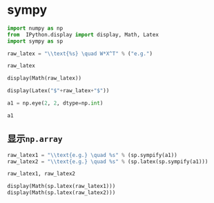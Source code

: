 # sympy

```python
import numpy as np
from  IPython.display import display, Math, Latex
import sympy as sp
```

```python
raw_latex = "\\text{%s} \quad W*X^T" % ("e.g.")

raw_latex
```

```python
display(Math(raw_latex))
```

```python
display(Latex("$"+raw_latex+"$"))
```

```python
a1 = np.eye(2, 2, dtype=np.int)

a1
```

## 显示`np.array`

```python
raw_latex1 = "\\text{e.g.} \quad %s" % (sp.sympify(a1))
raw_latex2 = "\\text{e.g.} \quad %s" % (sp.latex(sp.sympify(a1)))

raw_latex1, raw_latex2
```

```python
display(Math(sp.latex(raw_latex1)))
display(Math(sp.latex(raw_latex2)))
```

```python

```

```python

```
